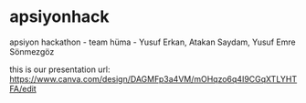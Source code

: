 # apsiyonhack
apsiyon hackathon - team hüma - Yusuf Erkan, Atakan Saydam, Yusuf Emre Sönmezgöz

this is our presentation url: https://www.canva.com/design/DAGMFp3a4VM/mOHqzo6q4I9CGqXTLYHTFA/edit
